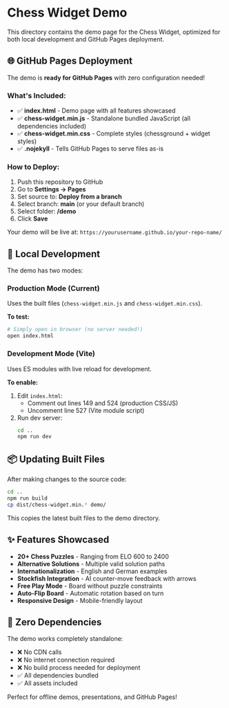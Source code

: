 # Chess Widget Demo

This directory contains the demo page for the Chess Widget, optimized for both local development and GitHub Pages deployment.

## 🌐 GitHub Pages Deployment

The demo is **ready for GitHub Pages** with zero configuration needed!

### What's Included:

- ✅ **index.html** - Demo page with all features showcased
- ✅ **chess-widget.min.js** - Standalone bundled JavaScript (all dependencies included)
- ✅ **chess-widget.min.css** - Complete styles (chessground + widget styles)
- ✅ **.nojekyll** - Tells GitHub Pages to serve files as-is

### How to Deploy:

1. Push this repository to GitHub
2. Go to **Settings → Pages**
3. Set source to: **Deploy from a branch**
4. Select branch: **main** (or your default branch)
5. Select folder: **/demo**
6. Click **Save**

Your demo will be live at: `https://yourusername.github.io/your-repo-name/`

## 🔧 Local Development

The demo has two modes:

### Production Mode (Current)
Uses the built files (`chess-widget.min.js` and `chess-widget.min.css`).

**To test:**
```bash
# Simply open in browser (no server needed!)
open index.html
```

### Development Mode (Vite)
Uses ES modules with live reload for development.

**To enable:**
1. Edit `index.html`:
   - Comment out lines 149 and 524 (production CSS/JS)
   - Uncomment line 527 (Vite module script)
2. Run dev server:
   ```bash
   cd ..
   npm run dev
   ```

## 📦 Updating Built Files

After making changes to the source code:

```bash
cd ..
npm run build
cp dist/chess-widget.min.* demo/
```

This copies the latest built files to the demo directory.

## ✨ Features Showcased

- **20+ Chess Puzzles** - Ranging from ELO 600 to 2400
- **Alternative Solutions** - Multiple valid solution paths
- **Internationalization** - English and German examples
- **Stockfish Integration** - AI counter-move feedback with arrows
- **Free Play Mode** - Board without puzzle constraints
- **Auto-Flip Board** - Automatic rotation based on turn
- **Responsive Design** - Mobile-friendly layout

## 🎯 Zero Dependencies

The demo works completely standalone:
- ❌ No CDN calls
- ❌ No internet connection required
- ❌ No build process needed for deployment
- ✅ All dependencies bundled
- ✅ All assets included

Perfect for offline demos, presentations, and GitHub Pages!
